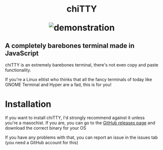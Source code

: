 <h1 align="center">
  chiTTY
  
  ![demonstration](https://dioxair.needs.rest/r/chiTTY.gif)
</h1>

## A completely barebones terminal made in JavaScript

chiTTY is an extremely barebones terminal, there's not even copy and paste functionality.

If you're a Linux elitist who thinks that all the fancy terminals of today like GNOME Terminal and Hyper are a fad, this is for you!

# Installation

If you want to install chiTTY, I'd strongly recommend against it unless you're a masochist. If you are, you can go to the [GitHub releases page](https://github.com/samuelolagunju/chiTTY/releases) and download the correct binary for your OS

If you have any problems with that, you can report an issue in the issues tab (you need a GitHub account for this)
